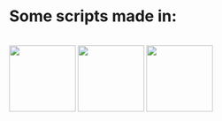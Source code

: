 <h1>Some scripts made in:</h1>

<div style="display: inline_block"><br>
<img align="center" height="120" width="120" src="https://cdn.jsdelivr.net/gh/devicons/devicon/icons/cplusplus/cplusplus-original.svg" /> <img align="center" height="120" width="120" src="https://img.icons8.com/color/144/000000/c-sharp-logo-2.png"/> <img align="center" height="120
<img align="center" height="120" width="120" src="https://cdn.jsdelivr.net/gh/devicons/devicon/icons/javascript/javascript-original.svg" />
  
</div>

